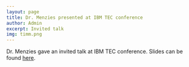 ```yaml
---
layout: page
title: Dr. Menzies presented at IBM TEC conference
author: Admin
excerpt: Invited talk
img: timm.png
---
```

Dr. Menzies gave an invited talk at IBM TEC conference. Slides can be found [here](https://docs.google.com/presentation/d/e/2PACX-1vRuPKtV9P1TguPzdt13Wc-Q5pPENl8Y2B04GFNCPsT94jFCjU2dzuItw2K8Opn3YLnYkKYXvxNSj01O/pub?start=false&loop=false&delayms=3000&slide=id.g2851c8474c_0_860).
